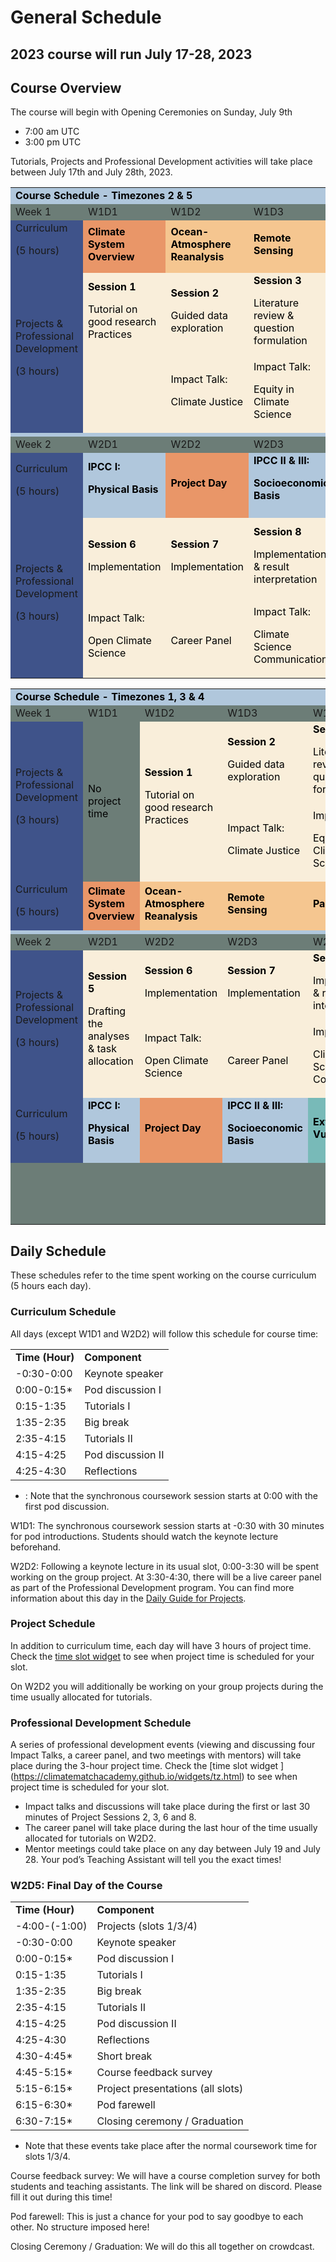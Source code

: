 # General Schedule


## 2023 course will run July 17-28, 2023


## Course Overview

The course will begin with Opening Ceremonies on Sunday, July 9th

* 7:00 am UTC
* 3:00 pm UTC

Tutorials, Projects and Professional Development activities will take place between July 17th and July 28th, 2023.


<table>
  <tr>
   <td colspan="6" bgcolor="#B0C7DC" ><strong><font color="black"> Course Schedule - Timezones 2 & 5 </font></strong>
   </td>
  </tr>
  <tr>
   <td bgcolor="#6C7D77" >Week 1
   </td>
   <td bgcolor="#6C7D77" >W1D1
   </td>
   <td bgcolor="#6C7D77" >W1D2
   </td>
   <td bgcolor="#6C7D77" >W1D3
   </td>
   <td bgcolor="#6C7D77" >W1D4
   </td>
   <td bgcolor="#6C7D77" >W1D5
   </td>
  </tr>
  <tr>
   <td bgcolor="#3F538A" >Curriculum
<p>
(5 hours)
   </td>
   <td bgcolor="#E99668" ><strong><font color="black"> Climate System Overview </font></strong>
   </td>
   <td bgcolor="#F5C690" ><strong><font color="black"> Ocean-Atmosphere Reanalysis </font></strong>
   </td>
   <td bgcolor="#F5C690" ><strong><font color="black"> Remote Sensing </font></strong>
   </td>
   <td bgcolor="#F5C690" ><strong><font color="black"> Paleoclimate </font></strong>
   </td>
   <td bgcolor="#B0C7DC" ><strong><font color="black"> Climate Modeling </font></strong>
   </td>
  </tr>
  <tr>
   <td bgcolor="#3F538A" >
   </td>
   <td bgcolor="#E99668" ><img tutorials/static/icon_W1D1.png >
   </td>
   <td bgcolor="#F5C690" ><img tutorials/static/icon_W1D2.png >
   </td>
   <td bgcolor="#F5C690" ><img tutorials/static/icon_W1D3.png >
   </td>
   <td bgcolor="#F5C690" ><img tutorials/static/icon_W1D4.png >
   </td>
   <td bgcolor="#B0C7DC" ><img tutorials/static/icon_W1D5.png >
   </td>
  </tr>
  <tr>
   <td rowspan="2" bgcolor="#3F538A" >Projects & Professional Development
<p>
(3 hours)
   </td>
   <td bgcolor="#F9EEDA" style="color:black"><strong><font color="black"> Session 1 </font></strong>
<p>
<font color="black"> Tutorial on good research Practices </font>
   </td>
   <td bgcolor="#F9EEDA" style="color:black"><strong><font color="black"> Session 2 </font></strong>
<p>
<font color="black"> Guided data exploration </font>
   </td>
   <td bgcolor="#F9EEDA" style="color:black"><strong><font color="black"> Session 3 </font></strong>
<p>
<font color="black">Literature review & question formulation</font>
   </td>
   <td bgcolor="#F9EEDA" style="color:black"><strong><font color="black"> Session 4 </font></strong>
<p>
<font color="black"> Proposal writing, swaps & submission </font>
   </td>
   <td bgcolor="#F9EEDA" style="color:black"><strong><font color="black"> Session 5 </font></strong>
<p>
<font color="black"> Drafting the analyses & task allocation </font>
   </td>
  </tr>
  <tr>
   <td bgcolor="#F9EEDA" >
   </td>
   <td bgcolor="#F9EEDA" ><font color="black"> Impact Talk: </font>
<p>
<font color="black"> Climate Justice</font>
   </td>
   <td bgcolor="#F9EEDA" ><font color="black"> Impact Talk: </font>
<p><font color="black"> Equity in Climate Science </font>
   </td>
   <td bgcolor="#F9EEDA" >
   </td>
   <td bgcolor="#F9EEDA" >
   </td>
   <td bgcolor="#F9EEDA" >
   </td>
  </tr>
  <tr>
   <td colspan="6"  bgcolor="#B0C7DC" >
   </td>
  </tr>
  <tr>
   <td bgcolor="#6C7D77" >Week 2
   </td>
   <td bgcolor="#6C7D77" >W2D1
   </td>
   <td bgcolor="#6C7D77" >W2D2
   </td>
   <td bgcolor="#6C7D77" >W2D3
   </td>
   <td bgcolor="#6C7D77" >W2D4
   </td>
   <td bgcolor="#6C7D77" >W2D5
   </td>
  </tr>
  <tr>
   <td rowspan="2" bgcolor="#3F538A" >Curriculum
<p>
(5 hours)
   </td>
   <td bgcolor="#B0C7DC" ><strong><font color="black"> IPCC I: </font></strong>
<p>
<strong><font color="black"> Physical Basis </font></strong>
   </td>
   <td bgcolor="#E99668" ><strong><font color="black"> Project Day </font></strong>
   </td>
   <td bgcolor="#B0C7DC" ><strong><font color="black"> IPCC II & III: </font></strong>
<p>
<strong><font color="black"> Socioeconomic Basis </font></strong>
   </td>
   <td bgcolor="#78BAB8" ><strong><font color="black"> Extremes & Vulnerability </font></strong>
   </td>
   <td bgcolor="#78BAB8" ><strong><font color="black"> Adaptation & Impact </font></strong>
   </td>
  </tr>
  <tr>
   <td bgcolor="#B0C7DC" ><img tutorials/static/icon_W2D1.png >
   </td>
   <td bgcolor="#E99668" ><img tutorials/static/icon_W2D2.png >
   </td>
   <td bgcolor="#B0C7DC" ><img tutorials/static/icon_W2D3.png >
   </td>
   <td bgcolor="#78BAB8" ><img tutorials/static/icon_W2D4.png >
   </td>
   <td bgcolor="#78BAB8" ><img tutorials/static/icon_W2D5.png >
   </td>
  </tr>
  <tr>
   <td rowspan="2" bgcolor="#3F538A" >Projects & Professional Development
<p>
(3 hours)
   </td>
   <td bgcolor="#F9EEDA" ><strong><font color="black"> Session 6 </font></strong>
<p>
<font color="black"> Implementation </font>
   </td>
   <td bgcolor="#F9EEDA" ><strong><font color="black"> Session 7 </font></strong>
<p>
<font color="black"> Implementation </font>
   </td>
   <td bgcolor="#F9EEDA" ><strong><font color="black"> Session 8 </font></strong>
<p>
<font color="black"> Implementation & result interpretation </font>
   </td>
   <td bgcolor="#F9EEDA" ><strong><font color="black"> Session 9 </font></strong>
<p>
<font color="black"> Presentation preparation & project submission </font>
   </td>
   <td bgcolor="#F9EEDA" ><font color="black"> Presentations </font>
<p>
<font color="black"> Closing ceremony </font>
   </td>
  </tr>
  <tr>
   <td bgcolor="#F9EEDA" ><font color="black"> Impact Talk: </font>
<p>
<font color="black"> Open Climate Science </font>
   </td>
   <td bgcolor="#F9EEDA" ><font color="black"> Career Panel </font>
   </td>
   <td bgcolor="#F9EEDA" ><font color="black"> Impact Talk:  </font>
<p>
<font color="black"> Climate Science Communication</font>
   </td>
   <td bgcolor="#F9EEDA" >
   </td>
   <td bgcolor="#F9EEDA" >
   </td>
  </tr>
</table>



<table>
  <tr>
   <td colspan="6"  bgcolor="#B0C7DC" ><strong><font color="black"> Course Schedule - Timezones 1, 3 & 4</font> </strong>
   </td>
  </tr>
  <tr>
   <td bgcolor="#6C7D77" >Week 1
   </td>
   <td bgcolor="#6C7D77" >W1D1
   </td>
   <td bgcolor="#6C7D77" >W1D2
   </td>
   <td bgcolor="#6C7D77" >W1D3
   </td>
   <td bgcolor="#6C7D77" >W1D4
   </td>
   <td bgcolor="#6C7D77" >W1D5
   </td>
  </tr>
  <tr>
   <td rowspan="2" bgcolor="#3F538A" >Projects & Professional Development
<p>
(3 hours)
   </td>
   <td rowspan="2" bgcolor="#6C7D77" ><font color="black"> No project time</font>
   </td>
   <td rowspan="2" bgcolor="#F9EEDA" ><strong><font color="black"> Session 1</strong>
<p>
<font color="black"> Tutorial on good research Practices</font>
   </td>
   <td bgcolor="#F9EEDA" ><strong><font color="black"> Session 2</font> </strong>
<p>
<font color="black"> Guided data exploration</font>
   </td>
   <td bgcolor="#F9EEDA" ><strong><font color="black"> Session 3</font> </strong>
<p>
<font color="black"> Literature review & question formulation</font>
   </td>
   <td rowspan="2" bgcolor="#F9EEDA" ><strong><font color="black"> Session 4</font> </strong>
<p>
<font color="black"> Proposal writing, swaps & submission</font>
   </td>
  </tr>
  <tr>
   <td bgcolor="#F9EEDA" ><font color="black"> Impact Talk:</font>
<p>
<font color="black"> Climate Justice</font>
   </td>
   <td bgcolor="#F9EEDA" ><font color="black"> Impact Talk: </font>
<p>
<font color="black"> Equity in Climate Science</font>
   </td>
  </tr>
  <tr>
   <td rowspan="2" bgcolor="#3F538A" >Curriculum
<p>
(5 hours)
   </td>
   <td bgcolor="#E99668" ><strong><font color="black"> Climate System Overview</font> </strong>
   </td>
   <td bgcolor="#F5C690" ><strong><font color="black"> Ocean-Atmosphere Reanalysis</font> </strong>
   </td>
   <td bgcolor="#F5C690" ><strong><font color="black"> Remote Sensing</font> </strong>
   </td>
   <td bgcolor="#F5C690" ><strong><font color="black"> Paleoclimate</font> </strong>
   </td>
   <td bgcolor="#B0C7DC" ><strong><font color="black"> Climate Modeling</font> </strong>
   </td>
  </tr>
  <tr>
   <td bgcolor="#E99668" >
   </td>
   <td bgcolor="#F5C690" >
   </td>
   <td bgcolor="#F5C690" >
   </td>
   <td bgcolor="#F5C690" >
   </td>
   <td bgcolor="#B0C7DC" >
   </td>
  </tr>
  <tr>
   <td colspan="6"  bgcolor="#B0C7DC" >
   </td>
  </tr>
  <tr>
   <td bgcolor="#6C7D77" >Week 2
   </td>
   <td bgcolor="#6C7D77" >W2D1
   </td>
   <td bgcolor="#6C7D77" >W2D2
   </td>
   <td bgcolor="#6C7D77" >W2D3
   </td>
   <td bgcolor="#6C7D77" >W2D4
   </td>
   <td bgcolor="#6C7D77" >W2D5
   </td>
  </tr>
  <tr>
   <td rowspan="2" bgcolor="#3F538A" >Projects & Professional Development
<p>
(3 hours)
   </td>
   <td rowspan="2" bgcolor="#F9EEDA" ><strong><font color="black"> Session 5</font> </strong>
<p>
<font color="black"> Drafting the analyses & task allocation</font>
   </td>
   <td bgcolor="#F9EEDA" ><strong><font color="black"> Session 6</font> </strong>
<p>
<font color="black"> Implementation</font>
   </td>
   <td bgcolor="#F9EEDA" ><strong><font color="black"> Session 7</font> </strong>
<p>
<font color="black"> Implementation</font>
   </td>
   <td bgcolor="#F9EEDA" ><strong><font color="black"> Session 8</font> </strong>
<p>
<font color="black"> Implementation & result interpretation</font>
   </td>
   <td rowspan="2" bgcolor="#F9EEDA" ><strong><font color="black"> Session 9</font> </strong>
<p>
<font color="black"> Presentation preparation & project submission</font>
   </td>
  </tr>
  <tr>
   <td bgcolor="#F9EEDA" ><font color="black"> Impact Talk: </font>
<p>
<font color="black"> Open Climate Science</font>
   </td>
   <td bgcolor="#F9EEDA" ><font color="black"> Career Panel </font>
   </td>
   <td bgcolor="#F9EEDA" ><font color="black"> Impact Talk: </font>
<p>
<font color="black"> Climate Science Communication</font>
   </td>
  </tr>
  <tr>
   <td rowspan="2" bgcolor="#3F538A" >Curriculum
<p>
(5 hours)
   </td>
   <td bgcolor="#B0C7DC" ><strong><font color="black"> IPCC I:</font> </strong>
<p>
<strong><font color="black"> Physical Basis</font> </strong>
   </td>
   <td bgcolor="#E99668" ><strong><font color="black"> Project Day</font> </strong>
   </td>
   <td bgcolor="#B0C7DC" ><strong><font color="black"> IPCC II & III:</font> </strong>
<p>
<strong><font color="black"> Socioeconomic Basis</font> </strong>
   </td>
   <td bgcolor="#78BAB8" ><strong><font color="black"> Extremes & Vulnerability</font> </strong>
   </td>
   <td bgcolor="#78BAB8" ><strong><font color="black"> Adaptation & Impact</font> </strong>
   </td>
  </tr>
  <tr>
   <td bgcolor="#B0C7DC" >
   </td>
   <td bgcolor="#E99668" >
   </td>
   <td bgcolor="#B0C7DC" >
   </td>
   <td bgcolor="#78BAB8" >
   </td>
   <td bgcolor="#78BAB8" >
   </td>
  </tr>
  <tr>
   <td bgcolor="#6C7D77" >
   </td>
   <td bgcolor="#6C7D77" >
   </td>
   <td bgcolor="#6C7D77" >
   </td>
   <td bgcolor="#6C7D77" >
   </td>
   <td bgcolor="#6C7D77" >
   </td>
   <td bgcolor="#F9EEDA" ><font color="black"> Presentations
<p>
<font color="black"> Closing ceremony
   </td>
  </tr>
</table>



## Daily Schedule

These schedules refer to the time spent working on the course curriculum (5 hours each day).


### Curriculum Schedule

All days (except W1D1 and W2D2) will follow this schedule for course time:


<table>
  <tr>
   <td><strong>Time (Hour)</strong>
   </td>
   <td><strong>Component</strong>
   </td>
  </tr>
  <tr>
   <td>-0:30-0:00
   </td>
   <td>Keynote speaker
   </td>
  </tr>
  <tr>
   <td>0:00-0:15*
   </td>
   <td>Pod discussion I
   </td>
  </tr>
  <tr>
   <td>0:15-1:35
   </td>
   <td>Tutorials I
   </td>
  </tr>
  <tr>
   <td>1:35-2:35
   </td>
   <td>Big break
   </td>
  </tr>
  <tr>
   <td>2:35-4:15
   </td>
   <td>Tutorials II
   </td>
  </tr>
  <tr>
   <td>4:15-4:25
   </td>
   <td>Pod discussion II
   </td>
  </tr>
  <tr>
   <td>4:25-4:30
   </td>
   <td>Reflections
   </td>
  </tr>
</table>


* : Note that the synchronous coursework session starts at 0:00 with the first pod discussion.

W1D1: The synchronous coursework session starts at -0:30 with 30 minutes for pod introductions. Students should watch the keynote lecture beforehand.

W2D2: Following a keynote lecture in its usual slot, 0:00-3:30 will be spent working on the group project. At 3:30-4:30, there will be a live career panel as part of the Professional Development program. You can find more information about this day in the [Daily Guide for Projects](https://climatematchacademy.github.io/projects/docs/project_guidance.html#project-day-w2d2).


### Project Schedule

In addition to curriculum time, each day will have 3 hours of project time. Check the [time slot widget](https://climatematchacademy.github.io/widgets/tz.html) to see when project time is scheduled for your slot.

On W2D2 you will additionally be working on your group projects during the time usually allocated for tutorials.


### Professional Development Schedule

A series of professional development events (viewing and discussing four Impact Talks, a career panel, and two meetings with mentors) will take place during the 3-hour project time. Check the [time slot widget [](https://climatematchacademy.github.io/widgets/tz.html)](https://climatematchacademy.github.io/widgets/tz.html) to see when project time is scheduled for your slot.



* Impact talks and discussions will take place during the first or last 30 minutes of Project Sessions 2, 3, 6 and 8.
* The career panel will take place during the last hour of the time usually allocated for tutorials on W2D2.
* Mentor meetings could take place on any day between July 19 and July 28. Your pod’s Teaching Assistant will tell you the exact times!


### W2D5: Final Day of the Course


<table>
  <tr>
   <td><strong>Time (Hour)</strong>
   </td>
   <td><strong>Component</strong>
   </td>
  </tr>
  <tr>
   <td>-4:00-(-1:00)
   </td>
   <td>Projects (slots 1/3/4)
   </td>
  </tr>
  <tr>
   <td>-0:30-0:00
   </td>
   <td>Keynote speaker
   </td>
  </tr>
  <tr>
   <td>0:00-0:15*
   </td>
   <td>Pod discussion I
   </td>
  </tr>
  <tr>
   <td>0:15-1:35
   </td>
   <td>Tutorials I
   </td>
  </tr>
  <tr>
   <td>1:35-2:35
   </td>
   <td>Big break
   </td>
  </tr>
  <tr>
   <td>2:35-4:15
   </td>
   <td>Tutorials II
   </td>
  </tr>
  <tr>
   <td>4:15-4:25
   </td>
   <td>Pod discussion II
   </td>
  </tr>
  <tr>
   <td>4:25-4:30
   </td>
   <td>Reflections
   </td>
  </tr>
  <tr>
   <td>4:30-4:45*
   </td>
   <td>Short break
   </td>
  </tr>
  <tr>
   <td>4:45-5:15*
   </td>
   <td>Course feedback survey
   </td>
  </tr>
  <tr>
   <td>5:15-6:15*
   </td>
   <td>Project presentations (all slots)
   </td>
  </tr>
  <tr>
   <td>6:15-6:30*
   </td>
   <td>Pod farewell
   </td>
  </tr>
  <tr>
   <td>6:30-7:15*
   </td>
   <td>Closing ceremony / Graduation
   </td>
  </tr>
</table>


* Note that these events take place after the normal coursework time for slots 1/3/4.

Course feedback survey: We will have a course completion survey for both students and teaching assistants. The link will be shared on discord. Please fill it out during this time!

Pod farewell: This is just a chance for your pod to say goodbye to each other. No structure imposed here!

Closing Ceremony / Graduation: We will do this all together on crowdcast.

